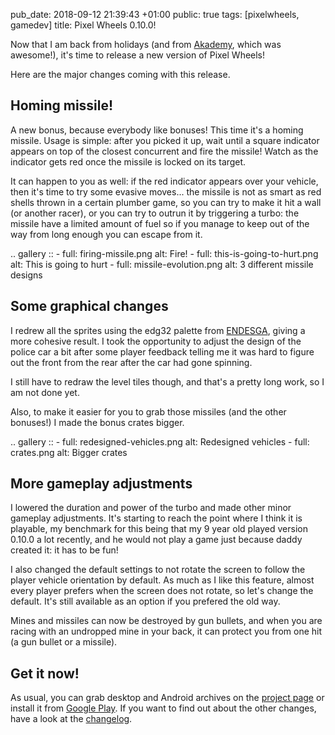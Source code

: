 pub_date: 2018-09-12 21:39:43 +01:00
public: true
tags: [pixelwheels, gamedev]
title: Pixel Wheels 0.10.0!

Now that I am back from holidays (and from [Akademy][], which was awesome!), it's time to release a new version of Pixel Wheels!

[Akademy]: ../i-am-going-to-akademy

Here are the major changes coming with this release.

<!-- break -->

## Homing missile!

A new bonus, because everybody like bonuses! This time it's a homing missile. Usage is simple: after you picked it up, wait until a square indicator appears on top of the closest concurrent and fire the missile! Watch as the indicator gets red once the missile is locked on its target.

It can happen to you as well: if the red indicator appears over your vehicle, then it's time to try some evasive moves... the missile is not as smart as red shells thrown in a certain plumber game, so you can try to make it hit a wall (or another racer), or you can try to outrun it by triggering a turbo: the missile have a limited amount of fuel so if you manage to keep out of the way from long enough you can escape from it.

.. gallery ::
    - full: firing-missile.png
      alt: Fire!
    - full: this-is-going-to-hurt.png
      alt: This is going to hurt
    - full: missile-evolution.png
      alt: 3 different missile designs

## Some graphical changes

I redrew all the sprites using the edg32 palette from [ENDESGA][], giving a more cohesive result. I took the opportunity to adjust the design of the police car a bit after some player feedback telling me it was hard to figure out the front from the rear after the car had gone spinning.

I still have to redraw the level tiles though, and that's a pretty long work, so I am not done yet.

Also, to make it easier for you to grab those missiles (and the other bonuses!) I made the bonus crates bigger.

[ENDESGA]: https://twitter.com/ENDESGA

.. gallery ::
    - full: redesigned-vehicles.png
      alt: Redesigned vehicles
    - full: crates.png
      alt: Bigger crates

## More gameplay adjustments

I lowered the duration and power of the turbo and made other minor gameplay adjustments. It's starting to reach the point where I think it is playable, my benchmark for this being that my 9 year old played version 0.10.0 a lot recently, and he would not play a game just because daddy created it: it has to be fun!

I also changed the default settings to not rotate the screen to follow the player vehicle orientation by default. As much as I like this feature, almost every player prefers when the screen does not rotate, so let's change the default. It's still available as an option if you prefered the old way.

Mines and missiles can now be destroyed by gun bullets, and when you are racing with an undropped mine in your back, it can protect you from one hit (a gun bullet or a missile).

## Get it now!

As usual, you can grab desktop and Android archives on the [project page][pw] or install it from [Google Play][gp]. If you want to find out about the other changes, have a look at the [changelog][].

[pw]: /projects/pixelwheels
[gp]: https://play.google.com/apps/testing/com.agateau.tinywheels.android
[changelog]: https://github.com/agateau/pixelwheels/blob/0.10.0/CHANGELOG.md
